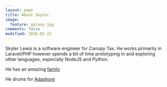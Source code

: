 ```yaml
---
layout: page
title: About Skyler
image:
  feature: galaxy.jpg
comments: false
modified: 2016-02-22
---
```

Skyler Lewis is a software engineer for Canopy Tax. He works primarily in Laravel/PHP however spends a bit of time prototyping in and exploring other languages, especially NodeJS and Python.

He has an amazing [family](http://lewynandez.com)

He drums for [Adashore](http://adashore.com)
